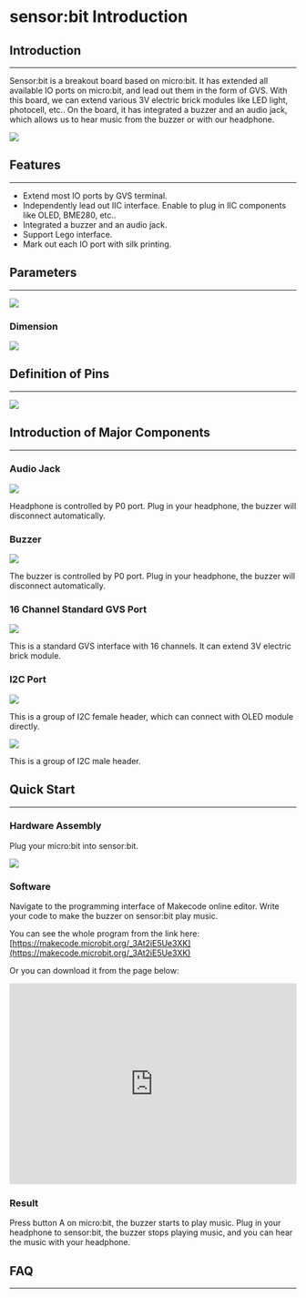 # sensor:bit Introduction

## Introduction
---

Sensor:bit is a breakout board based on micro:bit. It has extended all available IO ports on micro:bit, and lead out them in the form of GVS. With this board, we can extend various 3V electric brick modules like LED light, photocell, etc.. On the board, it has integrated a buzzer and an audio jack, which allows us to hear music from the buzzer or with our headphone.

![](./images/urCCzAZ.jpg)


## Features
---

- Extend most IO ports by GVS terminal. 
- Independently lead out IIC interface. Enable to plug in IIC components like OLED, BME280, etc..
- Integrated a buzzer and an audio jack. 
- Support Lego interface. 
- Mark out each IO port with silk printing. 


## Parameters
---

![](./images/vfejZke.png)

### Dimension

![](./images/4SpGBG6.png)


## Definition of Pins 
---

![](./images/GyigPRt.png)

## Introduction of Major Components
---

### Audio Jack

![](./images/0iA1JlU.png)

Headphone is controlled by P0 port. Plug in your headphone, the buzzer will disconnect automatically. 

### Buzzer

![](./images/TyBn9U6.png)

The buzzer is controlled by P0 port. Plug in your headphone, the buzzer will disconnect automatically. 

### 16 Channel Standard GVS Port

![](./images/lu64mbc.png)

This is a standard GVS interface with 16 channels. It can extend 3V electric brick module. 

### I2C Port

![](./images/AzBhRRS.png)

This is a group of I2C female header, which can connect with OLED module directly.  

![](./images/VEl3AeH.png)

This is a group of I2C male header.


## Quick Start
---

### Hardware Assembly 

Plug your micro:bit into sensor:bit.

![](./images/WLLJgP2.jpg)

### Software

Navigate to the programming interface of Makecode online editor. Write your code to make the buzzer on sensor:bit play music. 

You can see the whole program from the link here: [https://makecode.microbit.org/_3At2iE5Ue3XK](https://makecode.microbit.org/_3At2iE5Ue3XK)

Or you can download it from the page below: 

<div style="position:relative;height:0;padding-bottom:70%;overflow:hidden;"><iframe style="position:absolute;top:0;left:0;width:100%;height:100%;" src="https://makecode.microbit.org/#pub:_3At2iE5Ue3XK" frameborder="0" sandbox="allow-popups allow-forms allow-scripts allow-same-origin"></iframe></div>


### Result

Press button A on micro:bit, the buzzer starts to play music. Plug in your headphone to sensor:bit, the buzzer stops playing music, and you can hear the music with your headphone.


## FAQ
---














